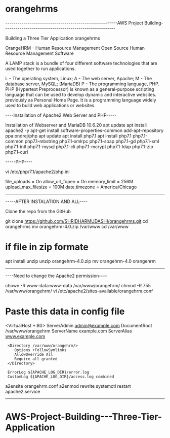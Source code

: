 # orangehrms

-------------------------------------------------------AWS Project Building-------------------------------------------------------

Building a Three Tier Application
orangehrms

OrangeHRM - Human Resource Management
Open Source Human Resource Management Software


A LAMP stack is a bundle of four different software technologies that are used together to run applications. 

L - The operating system, Linux; 
A - The web server, Apache; 
M - The database server, MySQL; (MariaDB) 
P - The programming language, PHP. PHP (Hypertext Preprocessor) is known as a general-purpose scripting language that can be used to develop dynamic and interactive websites.
previously as Personal Home Page. It is a programming language widely used to build web applications or websites.

----Installation of Apache2 Web Server and PHP-----

Installation of Webserver and MariaDB 10.6.20
apt update
apt install apache2 -y
apt-get install software-properties-common
add-apt-repository ppa:ondrej/php
apt update
apt install php7.1
apt install php7.1 php7.1-common php7.1-mbstring php7.1-xmlrpc php7.1-soap php7.1-gd php7.1-xml php7.1-intl php7.1-mysql php7.1-cli php7.1-mcrypt php7.1-ldap php7.1-zip php7.1-curl 

-----PHP----

vi /etc/php/7.1/apache2/php.ini

file_uploads = On
allow_url_fopen = On
memory_limit = 256M
upload_max_filesize = 100M
date.timezone = America/Chicago

-------------------------------------------------------

-----AFTER INSTALATION AND ALL----

Clone the repo from the GitHub


git clone https://github.com/SHRIDHARMUDASHI/orangehrms.git
cd orangehrms
mv orangehrm-4.0.zip /var/www
cd /var/www

# if file in zip formate

apt install unzip
unzip orangehrm-4.0.zip
mv orangehrm-4.0 orangehrm

-------------------------------------------------------

----Need to change the Apache2 permission----

chown -R www-data:www-data /var/www/orangehrm/
chmod -R 755 /var/www/orangehrm/
vi /etc/apache2/sites-available/orangehrm.conf

# Paste this data in config file

<VirtualHost *:80>
     ServerAdmin admin@example.com
     DocumentRoot /var/www/orangehrm
     ServerName example.com
     ServerAlias www.example.com

     <Directory /var/www/orangehrm/>
        Options +FollowSymlinks
        AllowOverride All
        Require all granted
     </Directory>

     ErrorLog ${APACHE_LOG_DIR}/error.log
     CustomLog ${APACHE_LOG_DIR}/access.log combined

</VirtualHost>


a2ensite orangehrm.conf
a2enmod rewrite
systemctl restart apache2.service


-------------------------------------------------------


# AWS-Project-Building---Three-Tier-Application
